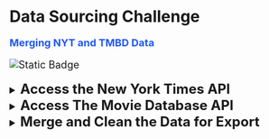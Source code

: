 # Data Sourcing Challenge
 <b><font size="+1"><font color="#1F5AF5"> Merging NYT and TMBD Data
 </font></b>

![Static Badge](https://img.shields.io/badge/Merge%20-%20%23FFD150?style=plastic&label=Data&labelColor=%23000000)


<details> 
<Summary> <b><font size="+2"> Access the New York Times API </font></b> </summary>
<ul>
<li> query_url is correctly constructed </li>
<li> An empty list reviews_list is created </li>
<li> A for loop is created to loop through 20 times</li>
<li> The query_url is extended to include a page</li>
<li> A GET request is made to retrieve results and the JSON data is stored in a variable called reviews</li>
<li> A 12-second interval is used between queries</li>
<li> A try-except clause is used</li>
<li> Inside the try clause, there is a loop to loop through the reviews["response"]["docs"] list</li>
<li> The reviews results are correctly appended to reviews_list</li>
<li> The query page number is printed</li>
<li> The except clause prints out the page number that had no results, then breaks from the loop</li>
<li> json.dumps with the argument indent=4 is used to preview the first five results</li>
<li> reviews_list is converted to a Pandas DataFrame using json_normalize()</li>
<li> The title is extracted from the "headline.main" column and is saved in a new column "title"</li>
<li> The "keywords" column is correctly converted to string data using the supplied extract_keywords function</li>
<li>  list called titles is created from the "title" column using to_list()</li>

</ul>
</details>

<details> 
<Summary> <b><font size="+2"> Access The Movie Database API </font></b> </summary>

<ul>
<li> An empty list called tmdb_movies_list is created</li>
<li> A variable called request_counter is created and assigned the value of 1</li>
<li> A for loop is created to loop through the titles list</li>
<li> request_counter is incremented by 1 </li>
<li> time.sleep(1) when request_counter reaches a multiple of 50</li>
<li> A GET request that sends the title to The Movie Database search is performed, and the JSON results are retrieved</li>
<li> A try-except clause is used</li>
<li> The except clause prints out a statement if a movie is not found</li>
<li> The movie ID is collected from the first result and saved as a variable</li>
<li> A GET request is made using the movie query URL and movie ID to retrieve the full movie details in JSON format</li>
<li> The genre names are extracted from the results into a list called genres</li>
<li> The spoken_languages' English names are extracted from the results into a list called spoken_languages</li>
<li> The production_countries' names are extracted from the results into a list called production_countries</li>
<li> A dictionary is created with the specified 15 fields</li>
<li> The results dictionary is appended to the tmdb_movies_list list</li>
<li> A message is printed with the name of the movie to indicate that the title was found</li>
<li> The first five results are previewed using json.dumps with the argument indent=4</li>
<li> The results are converted to a DataFrame called tmdb_df with pd.DataFrame()</li>
</ul>
</details>

<details> 
<Summary> <b><font size="+2">  Merge and Clean the Data for Export </font></b> </summary>

<ul>
<li> The New York Times reviews and TMDB DataFrames are merged on the title column </li>
<li> A list called columns_to_fix is created to store the names of the genres, spoken_languages, and production_countries columns </li>
<li> A list is created called characters_to_remove containing [, ], and ' </li>
<li> A for loop is created to loop through columns_to_fix </li>
<li> The columns to fix are converted to the string data type</li>
<li> characters_to_remove is looped through to remove the characters from the string using the Pandas str.replace() method</li>
<li> The head of the updated DataFrame is displayed to confirm the list characters were removed</li>
<li> The byline.person column is dropped</li>
<li> Duplicate rows are deleted </li>
<li> The DataFrame index is reset</li>
<li> The DataFrame is exported to a CSV file without the index </li>
</ul>
</details>


